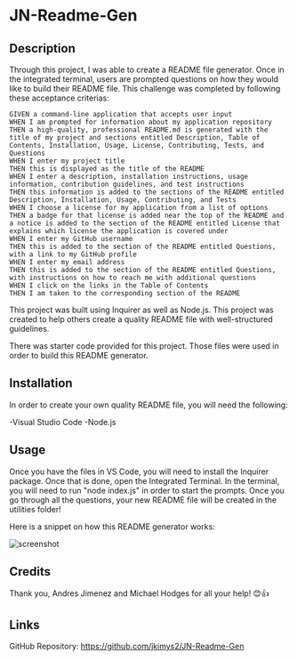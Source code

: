# JN-Readme-Gen

## Description

Through this project, I was able to create a README file generator. Once in the integrated terminal, users are prompted questions on how they would like to build their README file. This challenge was completed by following these acceptance criterias:


```
GIVEN a command-line application that accepts user input
WHEN I am prompted for information about my application repository
THEN a high-quality, professional README.md is generated with the title of my project and sections entitled Description, Table of Contents, Installation, Usage, License, Contributing, Tests, and Questions
WHEN I enter my project title
THEN this is displayed as the title of the README
WHEN I enter a description, installation instructions, usage information, contribution guidelines, and test instructions
THEN this information is added to the sections of the README entitled Description, Installation, Usage, Contributing, and Tests
WHEN I choose a license for my application from a list of options
THEN a badge for that license is added near the top of the README and a notice is added to the section of the README entitled License that explains which license the application is covered under
WHEN I enter my GitHub username
THEN this is added to the section of the README entitled Questions, with a link to my GitHub profile
WHEN I enter my email address
THEN this is added to the section of the README entitled Questions, with instructions on how to reach me with additional questions
WHEN I click on the links in the Table of Contents
THEN I am taken to the corresponding section of the README
```

This project was built using Inquirer as well as Node.js. This project was created to help others create a quality README file with well-structured guidelines. 

There was starter code provided for this project. Those files were used in order to build this README generator.


## Installation

In order to create your own quality README file, you will need the following:

-Visual Studio Code
-Node.js


## Usage

Once you have the files in VS Code, you will need to install the Inquirer package. Once that is done, open the Integrated Terminal. In the terminal, you will need to run "node index.js" in order to start the prompts. Once you go through all the questions, your new README file will be created in the utilities folder!

Here is a snippet on how this README generator works:

![screenshot](./assets/README%20Gen.gif)


## Credits

Thank you, Andres Jimenez and Michael Hodges for all your help! 😊👍


## Links

GitHub Repository: https://github.com/jkimys2/JN-Readme-Gen